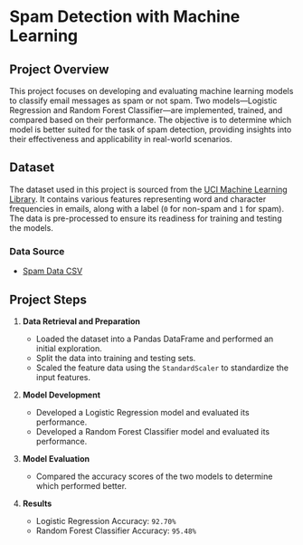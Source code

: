 # Spam Detection with Machine Learning

## Project Overview
This project focuses on developing and evaluating machine learning models to classify email messages as spam or not spam. Two models—Logistic Regression and Random Forest Classifier—are implemented, trained, and compared based on their performance. The objective is to determine which model is better suited for the task of spam detection, providing insights into their effectiveness and applicability in real-world scenarios.

## Dataset
The dataset used in this project is sourced from the [UCI Machine Learning Library](https://archive.ics.uci.edu/dataset/94/spambase). It contains various features representing word and character frequencies in emails, along with a label (`0` for non-spam and `1` for spam). The data is pre-processed to ensure its readiness for training and testing the models.

### Data Source
- [Spam Data CSV](https://static.bc-edx.com/ai/ail-v-1-0/m13/challenge/spam-data.csv)

## Project Steps
1. **Data Retrieval and Preparation**
   - Loaded the dataset into a Pandas DataFrame and performed an initial exploration.
   - Split the data into training and testing sets.
   - Scaled the feature data using the `StandardScaler` to standardize the input features.

2. **Model Development**
   - Developed a Logistic Regression model and evaluated its performance.
   - Developed a Random Forest Classifier model and evaluated its performance.

3. **Model Evaluation**
   - Compared the accuracy scores of the two models to determine which performed better.

4. **Results**
   - Logistic Regression Accuracy: `92.70%`
   - Random Forest Classifier Accuracy: `95.48%`
